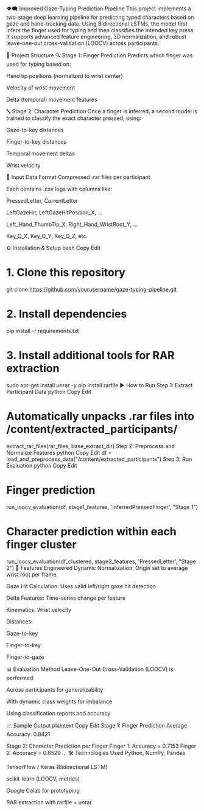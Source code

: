 👁️‍🗨️ Improved Gaze-Typing Prediction Pipeline
This project implements a two-stage deep learning pipeline for predicting typed characters based on gaze and hand-tracking data. Using Bidirectional LSTMs, the model first infers the finger used for typing and then classifies the intended key press. It supports advanced feature engineering, 3D normalization, and robust leave-one-out cross-validation (LOOCV) across participants.

🧠 Project Structure
🔍 Stage 1: Finger Prediction
Predicts which finger was used for typing based on:

Hand tip positions (normalized to wrist center)

Velocity of wrist movement

Delta (temporal) movement features

🔤 Stage 2: Character Prediction
Once a finger is inferred, a second model is trained to classify the exact character pressed, using:

Gaze-to-key distances

Finger-to-key distances

Temporal movement deltas

Wrist velocity

📁 Input Data
Format
Compressed .rar files per participant

Each contains .csv logs with columns like:

PressedLetter, CurrentLetter

LeftGazeHit, LeftGazeHitPosition_X, ...

Left_Hand_ThumbTip_X, Right_Hand_WristRoot_Y, ...

Key_Q_X, Key_Q_Y, Key_Q_Z, etc.

⚙️ Installation & Setup
bash
Copy
Edit
# 1. Clone this repository
git clone https://github.com/yourusername/gaze-typing-pipeline.git

# 2. Install dependencies
pip install -r requirements.txt

# 3. Install additional tools for RAR extraction
sudo apt-get install unrar -y
pip install rarfile
▶️ How to Run
Step 1: Extract Participant Data
python
Copy
Edit
# Automatically unpacks .rar files into /content/extracted_participants/
extract_rar_files(rar_files, base_extract_dir)
Step 2: Preprocess and Normalize Features
python
Copy
Edit
df = load_and_preprocess_data("/content/extracted_participants")
Step 3: Run Evaluation
python
Copy
Edit
# Finger prediction
run_loocv_evaluation(df, stage1_features, 'InferredPressedFinger', "Stage 1")

# Character prediction within each finger cluster
run_loocv_evaluation(df_clustered, stage2_features, 'PressedLetter', "Stage 2")
🧮 Features Engineered
Dynamic Normalization: Origin set to average wrist root per frame

Gaze Hit Calculation: Uses valid left/right gaze hit detection

Delta Features: Time-series change per feature

Kinematics: Wrist velocity

Distances:

Gaze-to-key

Finger-to-key

Finger-to-gaze

📊 Evaluation Method
Leave-One-Out Cross-Validation (LOOCV) is performed:

Across participants for generalizability

With dynamic class weights for imbalance

Using classification reports and accuracy

📈 Sample Output
plaintext
Copy
Edit
Stage 1: Finger Prediction
Average Accuracy: 0.8421

Stage 2: Character Prediction per Finger
Finger 1: Accuracy = 0.7153
Finger 2: Accuracy = 0.6529
...
🛠 Technologies Used
Python, NumPy, Pandas

TensorFlow / Keras (Bidirectional LSTM)

scikit-learn (LOOCV, metrics)

Google Colab for prototyping

RAR extraction with rarfile + unrar
